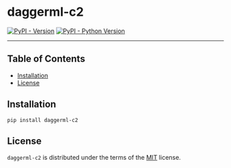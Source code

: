 # daggerml-c2

[![PyPI - Version](https://img.shields.io/pypi/v/daggerml-c2.svg)](https://pypi.org/project/daggerml-c2)
[![PyPI - Python Version](https://img.shields.io/pypi/pyversions/daggerml-c2.svg)](https://pypi.org/project/daggerml-c2)

-----

## Table of Contents

- [Installation](#installation)
- [License](#license)

## Installation

```console
pip install daggerml-c2
```

## License

`daggerml-c2` is distributed under the terms of the [MIT](https://spdx.org/licenses/MIT.html) license.
